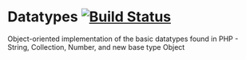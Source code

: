Datatypes [![Build Status](https://api.travis-ci.org/Alaneor/Datatypes.png)](https://travis-ci.org/Alaneor/Datatypes)
=========

Object-oriented implementation of the basic datatypes found in PHP - String, Collection, Number, and new base type Object
